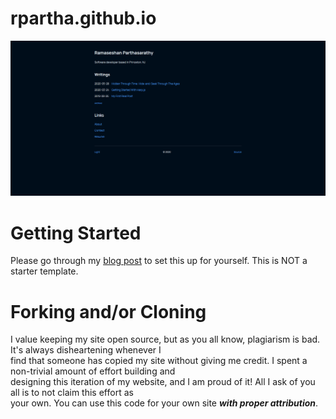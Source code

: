 # rpartha.github.io
![rpartha.github.io](/assets/images/site-screenshot.png)

# Getting Started

Please go through my [blog post](https://ssgram.dev/writings/getting-started-with-harp) to set this up for yourself.
This is NOT a starter template.

# Forking and/or Cloning

I value keeping my site open source, but as you all know, plagiarism is bad. It's always disheartening whenever I   
find that someone has copied my site without giving me credit. I spent a non-trivial amount of effort building and   
designing this iteration of my website, and I am proud of it! All I ask of you all is to not claim this effort as   
your own. You can use this code for your own site _**with proper attribution**_.

